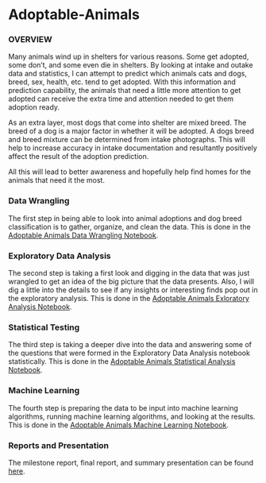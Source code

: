 # Adoptable-Animals
### OVERVIEW

Many animals wind up in shelters for various reasons.  Some get adopted, some don’t, and some even die in shelters.  By looking at intake and outake data and statistics, I can attempt to predict which animals cats and dogs, breed, sex, health, etc. tend to get adopted.  With this information and prediction capability, the animals that need a little more attention to get adopted can receive the extra time and attention needed to get them adoption ready.  

As an extra layer, most dogs that come into shelter are mixed breed.  The breed of a dog is a major factor in whether it will be adopted.  A dogs breed and breed mixture can be determined from intake photographs.  This will help to increase accuracy in intake documentation and resultantly positively affect the result of the adoption prediction.

All this will lead to better awareness and hopefully help find homes for the animals that need it the most.

### Data Wrangling
The first step in being able to look into animal adoptions and dog breed classification is to gather, organize, and clean the data.  This is done in the [Adoptable Animals Data Wrangling Notebook](https://github.com/chill7627/Adoptable-Animals/blob/master/IPYNBs/Adoptable%20Animals%20Data%20Wrangling.ipynb).

### Exploratory Data Analysis
The second step is taking a first look and digging in the data that was just wrangled to get an idea of the big picture that the data presents.  Also, I will dig a little into the details to see if any insights or interesting finds pop out in the exploratory analysis.  This is done in the [Adoptable Animals Exloratory Analysis Notebook](https://github.com/chill7627/Adoptable-Animals/blob/master/IPYNBs/Adoptable%20Animals%20Exploratory%20Data%20Analysis.ipynb).

### Statistical Testing
The third step is taking a deeper dive into the data and answering some of the questions that were formed in the Exploratory Data Analysis notebook statistically.  This is done in the [Adoptable Animals Statistical Analysis Notebook](https://github.com/chill7627/Adoptable-Animals/blob/master/IPYNBs/Adoptable%20Animals%20Statistical%20Analysis.ipynb).  

### Machine Learning
The fourth step is preparing the data to be input into machine learning algorithms, running machine learning algorithms, and looking at the results.  This is done in the [Adoptable Animals Machine Learning Notebook](https://github.com/chill7627/Adoptable-Animals/blob/master/IPYNBs/Adoptable%20Animals%20Machine%20Learning.ipynb).

### Reports and Presentation
The milestone report, final report, and summary presentation can be found [here](https://github.com/chill7627/Adoptable-Animals/tree/master/Reports).
